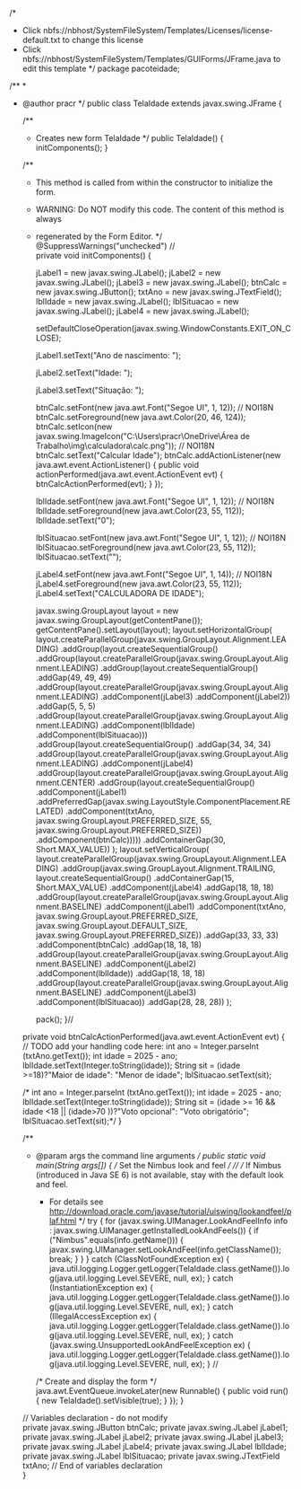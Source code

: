 /*
 * Click nbfs://nbhost/SystemFileSystem/Templates/Licenses/license-default.txt to change this license
 * Click nbfs://nbhost/SystemFileSystem/Templates/GUIForms/JFrame.java to edit this template
 */
package pacoteidade;

/**
 *
 * @author pracr
 */
public class TelaIdade extends javax.swing.JFrame {

    /**
     * Creates new form TelaIdade
     */
    public TelaIdade() {
        initComponents();
    }

    /**
     * This method is called from within the constructor to initialize the form.
     * WARNING: Do NOT modify this code. The content of this method is always
     * regenerated by the Form Editor.
     */
    @SuppressWarnings("unchecked")
    // <editor-fold defaultstate="collapsed" desc="Generated Code">                          
    private void initComponents() {

        jLabel1 = new javax.swing.JLabel();
        jLabel2 = new javax.swing.JLabel();
        jLabel3 = new javax.swing.JLabel();
        btnCalc = new javax.swing.JButton();
        txtAno = new javax.swing.JTextField();
        lblIdade = new javax.swing.JLabel();
        lblSituacao = new javax.swing.JLabel();
        jLabel4 = new javax.swing.JLabel();

        setDefaultCloseOperation(javax.swing.WindowConstants.EXIT_ON_CLOSE);

        jLabel1.setText("Ano de nascimento: ");

        jLabel2.setText("Idade: ");

        jLabel3.setText("Situação: ");

        btnCalc.setFont(new java.awt.Font("Segoe UI", 1, 12)); // NOI18N
        btnCalc.setForeground(new java.awt.Color(20, 46, 124));
        btnCalc.setIcon(new javax.swing.ImageIcon("C:\\Users\\pracr\\OneDrive\\Área de Trabalho\\img\\calculadora\\calc.png")); // NOI18N
        btnCalc.setText("Calcular Idade");
        btnCalc.addActionListener(new java.awt.event.ActionListener() {
            public void actionPerformed(java.awt.event.ActionEvent evt) {
                btnCalcActionPerformed(evt);
            }
        });

        lblIdade.setFont(new java.awt.Font("Segoe UI", 1, 12)); // NOI18N
        lblIdade.setForeground(new java.awt.Color(23, 55, 112));
        lblIdade.setText("0");

        lblSituacao.setFont(new java.awt.Font("Segoe UI", 1, 12)); // NOI18N
        lblSituacao.setForeground(new java.awt.Color(23, 55, 112));
        lblSituacao.setText("<vazio>");

        jLabel4.setFont(new java.awt.Font("Segoe UI", 1, 14)); // NOI18N
        jLabel4.setForeground(new java.awt.Color(23, 55, 112));
        jLabel4.setText("CALCULADORA DE IDADE");

        javax.swing.GroupLayout layout = new javax.swing.GroupLayout(getContentPane());
        getContentPane().setLayout(layout);
        layout.setHorizontalGroup(
            layout.createParallelGroup(javax.swing.GroupLayout.Alignment.LEADING)
            .addGroup(layout.createSequentialGroup()
                .addGroup(layout.createParallelGroup(javax.swing.GroupLayout.Alignment.LEADING)
                    .addGroup(layout.createSequentialGroup()
                        .addGap(49, 49, 49)
                        .addGroup(layout.createParallelGroup(javax.swing.GroupLayout.Alignment.LEADING)
                            .addComponent(jLabel3)
                            .addComponent(jLabel2))
                        .addGap(5, 5, 5)
                        .addGroup(layout.createParallelGroup(javax.swing.GroupLayout.Alignment.LEADING)
                            .addComponent(lblIdade)
                            .addComponent(lblSituacao)))
                    .addGroup(layout.createSequentialGroup()
                        .addGap(34, 34, 34)
                        .addGroup(layout.createParallelGroup(javax.swing.GroupLayout.Alignment.LEADING)
                            .addComponent(jLabel4)
                            .addGroup(layout.createParallelGroup(javax.swing.GroupLayout.Alignment.CENTER)
                                .addGroup(layout.createSequentialGroup()
                                    .addComponent(jLabel1)
                                    .addPreferredGap(javax.swing.LayoutStyle.ComponentPlacement.RELATED)
                                    .addComponent(txtAno, javax.swing.GroupLayout.PREFERRED_SIZE, 55, javax.swing.GroupLayout.PREFERRED_SIZE))
                                .addComponent(btnCalc)))))
                .addContainerGap(30, Short.MAX_VALUE))
        );
        layout.setVerticalGroup(
            layout.createParallelGroup(javax.swing.GroupLayout.Alignment.LEADING)
            .addGroup(javax.swing.GroupLayout.Alignment.TRAILING, layout.createSequentialGroup()
                .addContainerGap(15, Short.MAX_VALUE)
                .addComponent(jLabel4)
                .addGap(18, 18, 18)
                .addGroup(layout.createParallelGroup(javax.swing.GroupLayout.Alignment.BASELINE)
                    .addComponent(jLabel1)
                    .addComponent(txtAno, javax.swing.GroupLayout.PREFERRED_SIZE, javax.swing.GroupLayout.DEFAULT_SIZE, javax.swing.GroupLayout.PREFERRED_SIZE))
                .addGap(33, 33, 33)
                .addComponent(btnCalc)
                .addGap(18, 18, 18)
                .addGroup(layout.createParallelGroup(javax.swing.GroupLayout.Alignment.BASELINE)
                    .addComponent(jLabel2)
                    .addComponent(lblIdade))
                .addGap(18, 18, 18)
                .addGroup(layout.createParallelGroup(javax.swing.GroupLayout.Alignment.BASELINE)
                    .addComponent(jLabel3)
                    .addComponent(lblSituacao))
                .addGap(28, 28, 28))
        );

        pack();
    }// </editor-fold>                        

    private void btnCalcActionPerformed(java.awt.event.ActionEvent evt) {                                        
        // TODO add your handling code here:
        int ano = Integer.parseInt (txtAno.getText());
        int idade = 2025 - ano;
        lblIdade.setText(Integer.toString(idade));
        String sit = (idade >=18)?"Maior de idade": "Menor de idade";
        lblSituacao.setText(sit);
        
      /*  int ano = Integer.parseInt (txtAno.getText());
        int idade = 2025 - ano;
        lblIdade.setText(Integer.toString(idade));
        String sit = (idade >= 16 && idade <18 || (idade>70 ))?"Voto opcional": "Voto obrigatório";
        lblSituacao.setText(sit);*/
    }                                       

    /**
     * @param args the command line arguments
     */
    public static void main(String args[]) {
        /* Set the Nimbus look and feel */
        //<editor-fold defaultstate="collapsed" desc=" Look and feel setting code (optional) ">
        /* If Nimbus (introduced in Java SE 6) is not available, stay with the default look and feel.
         * For details see http://download.oracle.com/javase/tutorial/uiswing/lookandfeel/plaf.html 
         */
        try {
            for (javax.swing.UIManager.LookAndFeelInfo info : javax.swing.UIManager.getInstalledLookAndFeels()) {
                if ("Nimbus".equals(info.getName())) {
                    javax.swing.UIManager.setLookAndFeel(info.getClassName());
                    break;
                }
            }
        } catch (ClassNotFoundException ex) {
            java.util.logging.Logger.getLogger(TelaIdade.class.getName()).log(java.util.logging.Level.SEVERE, null, ex);
        } catch (InstantiationException ex) {
            java.util.logging.Logger.getLogger(TelaIdade.class.getName()).log(java.util.logging.Level.SEVERE, null, ex);
        } catch (IllegalAccessException ex) {
            java.util.logging.Logger.getLogger(TelaIdade.class.getName()).log(java.util.logging.Level.SEVERE, null, ex);
        } catch (javax.swing.UnsupportedLookAndFeelException ex) {
            java.util.logging.Logger.getLogger(TelaIdade.class.getName()).log(java.util.logging.Level.SEVERE, null, ex);
        }
        //</editor-fold>

        /* Create and display the form */
        java.awt.EventQueue.invokeLater(new Runnable() {
            public void run() {
                new TelaIdade().setVisible(true);
            }
        });
    }

    // Variables declaration - do not modify                     
    private javax.swing.JButton btnCalc;
    private javax.swing.JLabel jLabel1;
    private javax.swing.JLabel jLabel2;
    private javax.swing.JLabel jLabel3;
    private javax.swing.JLabel jLabel4;
    private javax.swing.JLabel lblIdade;
    private javax.swing.JLabel lblSituacao;
    private javax.swing.JTextField txtAno;
    // End of variables declaration                   
}
